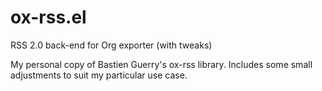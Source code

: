 # ox-rss.el
RSS 2.0 back-end for Org exporter (with tweaks)

My personal copy of Bastien Guerry's ox-rss library. Includes some small adjustments to suit my particular use case. 
